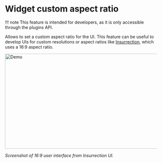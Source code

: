 # Widget custom aspect ratio

!!! note
    This feature is intended for developers, as it is only accessible through the plugins API.

Allows to set a custom aspect ratio for the UI. This feature can be useful to develop UIs for 
custom resolutions or aspect ratios like [Insurrection](https://github.com/Sledmine/insurrection/),
which uses a 16:9 aspect ratio.

<img src="/assets/ui-widget-widescreen-support.png" alt="Demo" width="560" height="315">

*Screenshot of 16:9 user interface from Insurrection UI.*

